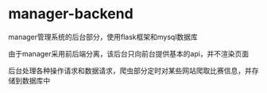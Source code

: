 # manager-backend  

manager管理系统的后台部分，使用flask框架和mysql数据库

由于manager采用前后端分离，该后台只向前台提供基本的api，并不渲染页面

后台处理各种操作请求和数据请求，爬虫部分定时对某些网站爬取比赛信息，并存储到数据库中
